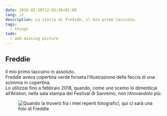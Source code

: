 ```yaml
---
date: 2016-02-20T12:03:45+01:00
lang: it
description: La storia di Fredide, il mio primo taccuino.
tags:
  - things
todo:
  - add missing picture
---
```

## Freddie

Il mio primo taccuino in assoluto.  
Freddie aveva copertina verde forseta l’illustrazione della faccia di una scimmia in copertina.  
Lo utilizzai fino a febbraio 2018, quando, come uno scemo lo dimenticai all’Ariston, nella sala stampa del Festival di Sanremo, non ritrovandolo più.

<figure>
	<img src='+++img' alt='Quando la troverò fra i miei reperti fotografici, qui ci sarà una foto di Freddie'>
</figure>
